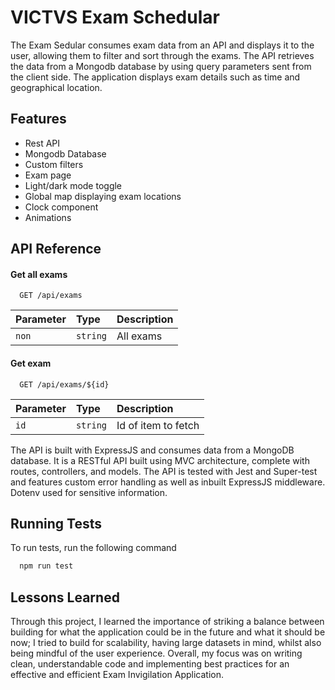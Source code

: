 # VICTVS Exam Schedular

The Exam Sedular consumes exam data from an API and displays it to the user, allowing them to filter and sort through the exams.
The API retrieves the data from a Mongodb database by using query parameters sent from the client side.
The application displays exam details such as time and geographical location.

## Features

- Rest API
- Mongodb Database
- Custom filters
- Exam page
- Light/dark mode toggle
- Global map displaying exam locations
- Clock component
- Animations

## API Reference

#### Get all exams

```http
  GET /api/exams
```

| Parameter | Type     | Description |
| :-------- | :------- | :---------- |
| `non`     | `string` | All exams   |

#### Get exam

```http
  GET /api/exams/${id}
```

| Parameter | Type     | Description         |
| :-------- | :------- | :------------------ |
| `id`      | `string` | Id of item to fetch |

The API is built with ExpressJS and consumes data from a MongoDB database. It is a RESTful API built using MVC architecture, complete with routes, controllers, and models. The API is tested with Jest and Super-test and features custom error handling as well as inbuilt ExpressJS middleware. Dotenv used for sensitive information.

## Running Tests

To run tests, run the following command

```bash
  npm run test
```

## Lessons Learned

Through this project, I learned the importance of striking a balance between building for what the application could be in the future and what it should be now; I tried to build for scalability, having large datasets in mind, whilst also being mindful of the user experience. Overall, my focus was on writing clean, understandable code and implementing best practices for an effective and efficient Exam Invigilation Application.
